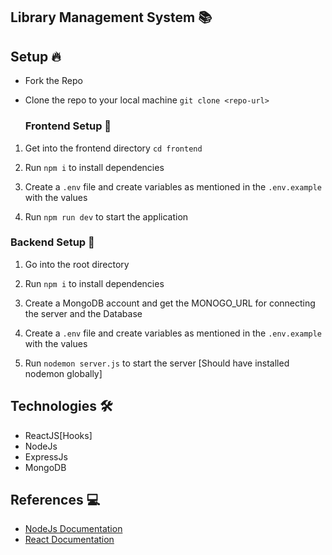## Library Management System 📚

## Setup 🔥

- Fork the Repo

- Clone the repo to your local machine
  `git clone <repo-url>`

  ### Frontend Setup 🍧

1. Get into the frontend directory
   `cd frontend`

2. Run `npm i` to install dependencies

3. Create a `.env` file and create variables as mentioned in the `.env.example` with the values

4. Run `npm run dev` to start the application

### Backend Setup 🍿

1. Go into the root directory

2. Run `npm i` to install dependencies

3. Create a MongoDB account and get the MONOGO_URL for connecting the server and the Database

4. Create a `.env` file and create variables as mentioned in the `.env.example` with the values

5. Run `nodemon server.js` to start the server [Should have installed nodemon globally]

## Technologies 🛠

- ReactJS[Hooks]
- NodeJs
- ExpressJs
- MongoDB

## References 💻

- [NodeJs Documentation](https://nodejs.org/en/docs/)
- [React Documentation](https://reactjs.org/docs/getting-started.html)

